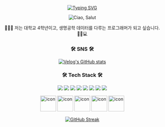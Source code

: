 <p align="center">
  <a href="https://readme-typing-svg.demolab.com?font=Fira+Code&pause=1000&color=F798CF&background=FFFFFF00&center=true&vCenter=true&random=false&width=435&lines=THANK+YOU+TO+VISIT+MY+GIT+HOME">
    <img src="https://readme-typing-svg.demolab.com?font=Fira+Code&pause=1000&color=F798CF&background=FFFFFF00&center=true&vCenter=true&random=false&width=435&lines=THANK+YOU+TO+VISIT+MY+GIT+HOME" alt="Typing SVG">
  </a>
</p>

<p align="center">
  <img src="https://github.com/rlaalswn222/rlaalswn222/assets/89075360/a9447cf9-da68-48fc-8cad-dcca5c207038" alt="Ciao, Salut">
</p>
<p align="center">
🚀🚀🚀 저는 대학교 4학년이고, 생명공학 데이터를 다루는 프로그래머가 되고 싶습니다. 🧬🧪💻
</p>

<h3 align="center"> 🛠 SNS 🛠 </h3>

<p align="center">
  <a href="https://velog.io/@rlaalswn0202/posts">
    <img src="https://velog-readme-stats.vercel.app/api/badge?name=mingdue02"alt="Velog's GitHub stats">
  </a>
</p>

<h3 align="center"> 🛠 Tech Stack 🛠 </h3>
<p align="center">
  <img src="https://img.shields.io/badge/html5-E34F26?style=flat&logo=html5&logoColor=white"/>
  <img src="https://img.shields.io/badge/react-61DAFB?style=flat&logo=react&logoColor=white">
  <img src="https://img.shields.io/badge/spring-6DB33F?style=flat&logo=spring&logoColor=white">
  <img src="https://img.shields.io/badge/python-3776AB?style=flat&logo=python&logoColor=white">
  <!--<img src="https://img.shields.io/badge/pycharm-000000?style=flat&logo=pycharm&logoColor=white"> --!>
  <img src="https://img.shields.io/badge/c++-00599C?style=flat&logo=cplusplus&logoColor=white">
  <img src="https://img.shields.io/badge/flutter-02569B?style=flat&logo=flutter&logoColor=white">
  <img src="https://img.shields.io/badge/csharp-512BD4?style=flat&logo=c#&loColor=white">
  <img src="https://img.shields.io/badge/swift-F05138?style=flat&logo=swift&loColor=white">
  
</p>

<div align="center">
  <img src="https://techstack-generator.vercel.app/react-icon.svg" alt="icon" width="50" height="50" />
  <img src="https://techstack-generator.vercel.app/github-icon.svg" alt="icon" width="50" height="50" />
  <img src="https://techstack-generator.vercel.app/csharp-icon.svg" alt="icon" width="50" height="50" />
  <img src="https://techstack-generator.vercel.app/swift-icon.svg" alt="icon" width="50" height="50" />
  <img src="https://techstack-generator.vercel.app/java-icon.svg" alt="icon" width="50" height="50" />
</div>



<!--**[![Anurag's GitHub stats](https://github-readme-stats.vercel.app/api?username=rlaalswn222)](https://github.com/anuraghazra/github-readme-stats)-->

<p align="center">
  <a href="https://streak-stats.demolab.com?user=rlaalswn222&theme=dayfox&date_format=%5BY.%5Dn.j&mode=weekly">
    <img src="https://streak-stats.demolab.com?user=rlaalswn222&theme=dayfox&date_format=%5BY.%5Dn.j&mode=weekly" alt="GitHub Streak">
  </a>
</p>
